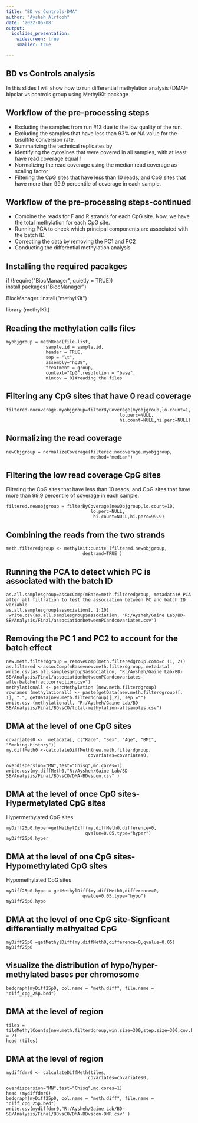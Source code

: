 ```yaml
---
title: "BD vs Controls-DMA"
author: "Aysheh Alrfooh"
date: '2022-06-08'
output:
  ioslides_presentation:
    widescreen: true
    smaller: true

---
```



## BD vs Controls analysis 
In this slides I will show how to run differential methylation analysis (DMA)-bipolar vs controls group using MethylKit package 

## Workflow of the pre-processing steps

- Excluding the samples from run #13 due to the low quality of the run. 
- Excluding the samples that have less than 93% or NA value for the bisulfite conversion rate.  
- Summarizing the technical replicates by 
- Identifying the cytosines that were covered in all samples, with at least have read coverage equal 1 
- Normalizing the read coverage using the median read coverage as scaling factor
- Filtering the CpG sites that have less than 10 reads, and CpG sites that have more than 99.9 percentile of coverage in each sample.

## Workflow of the pre-processing steps-continued

- Combine the reads for F and R strands for each CpG site. Now, we have the total methylation for each CpG site.
- Running PCA to check which principal components are associated with the batch ID.  
-	Correcting the data by removing the PC1 and PC2
- Conducting the differential methylation analysis 

## Installing the required pacakges

if (!require("BiocManager", quietly = TRUE))
    install.packages("BiocManager")

BiocManager::install("methylKit")

 library (methylKit)
 
## Reading the methylation calls files 
               
```{r echo= TRUE, results= "hide",message = FALSE  }
myobjgroup = methRead(file.list,
               sample.id = sample.id,
               header = TRUE, 
               sep = "\t", 
               assembly="hg38",
               treatment = group,
               context="CpG",resolution = "base", 
               mincov = 0)#reading the files 
```
## Filtering any CpG sites that have 0 read coverage 
``` {r echo= TRUE, results = "hide", message = FALSE}
filtered.nocoverage.myobjgroup=filterByCoverage(myobjgroup,lo.count=1,
                                           lo.perc=NULL,
                                           hi.count=NULL,hi.perc=NULL)
```
## Normalizing the read coverage 


``` {r echo= TRUE, results= "hide" , message = FALSE}
newObjgroup = normalizeCoverage(filtered.nocoverage.myobjgroup,
                                method="median")
```

## Filtering the low read coverage CpG sites 

Filtering the CpG sites that have less than 10 reads, and CpG sites that have more than 99.9 percentile of coverage in each sample.


``` {r echo= TRUE, results= "hide" ,message = FALSE }
filtered.newobjgroup = filterByCoverage(newObjgroup,lo.count=10,
                                lo.perc=NULL,
                                 hi.count=NULL,hi.perc=99.9)
```
## Combining the reads from the two strands

``` {r echo= TRUE, results="hide" , message = FALSE}
meth.filteredgroup <- methylKit::unite (filtered.newobjgroup,
                             destrand=TRUE )
```
## Running the PCA to detect which PC is associated with the batch ID

``` {r echo= TRUE, message = FALSE}
as.all.samplesgroup=assocComp(mBase=meth.filteredgroup, metadata)# PCA after all filtration to test the association between PC and batch ID variable 
as.all.samplesgroup$association[, 1:10]
 write.csv(as.all.samplesgroup$association, "R:/Aysheh/Gaine Lab/BD-SB/Analysis/Final/associationbetweenPCandcovariates.csv")
```
## Removing the PC 1 and PC2 to account for the batch effect 

``` {r echo= TRUE, message = FALSE}
new.meth.filterdgroup = removeComp(meth.filteredgroup,comp=c (1, 2))
as.filtered <-assocComp(mBase=new.meth.filterdgroup, metadata)
write.csv(as.all.samplesgroup$association, "R:/Aysheh/Gaine Lab/BD-SB/Analysis/Final/associationbetweenPCandcovariates-afterbatcheffectcorrection.csv")
methylationall <- percMethylation (new.meth.filterdgroup)
rownames (methylationall) <- paste(getData(new.meth.filterdgroup)[, 1], ".", getData(new.meth.filterdgroup)[,2], sep ="")
write.csv (methylationall, "R:/Aysheh/Gaine Lab/BD-SB/Analysis/Final/BDvsCO/total-methylation-allsamples.csv")
```

## DMA at the level of one CpG sites

``` {r echo= TRUE, message = FALSE}
covariates0 <-  metadata[, c("Race", "Sex", "Age", "BMI",  "Smoking.History")]
my.diffMeth0 <-calculateDiffMeth(new.meth.filterdgroup,
                               covariates=covariates0,
                               overdispersion="MN",test="Chisq",mc.cores=1)
write.csv(my.diffMeth0,"R:/Aysheh/Gaine Lab/BD-SB/Analysis/Final/BDvsCO/DMA-BDvscon.csv" )
```

## DMA at the level of once CpG sites-Hypermetylated CpG sites

Hypermethylated CpG sites

``` {r echo= TRUE, message = FALSE }
myDiff25p0.hyper=getMethylDiff(my.diffMeth0,difference=0,
                              qvalue=0.05,type="hyper")
myDiff25p0.hyper
```

## DMA at the level of one CpG sites-Hypomethylated CpG sites

Hypomethylated CpG sites

``` {r echo= TRUE, message = FALSE }
myDiff25p0.hypo = getMethylDiff(my.diffMeth0,difference=0,
                             qvalue=0.05,type="hypo")
myDiff25p0.hypo
```

## DMA at the level of one CpG site-Signficant differentially methyalted CpG 
``` {r echo= TRUE, message = FALSE }
myDiff25p0 =getMethylDiff(my.diffMeth0,difference=0,qvalue=0.05)
myDiff25p0
```
## visualize the distribution of hypo/hyper-methylated bases per chromosome

``` {r echo= TRUE, message = FALSE}
bedgraph(myDiff25p0, col.name = "meth.diff", file.name = "diff_cpg_25p.bed")
```
## DMA at the level of region

``` {r echo= TRUE, message = FALSE }
tiles = tileMethylCounts(new.meth.filterdgroup,win.size=300,step.size=300,cov.bases = 2)
head (tiles)
```

## DMA at the level of region

``` {r echo= TRUE, message = FALSE }
mydiffdmr0 <- calculateDiffMeth(tiles,
                               covariates=covariates0,
                               overdispersion="MN",test="Chisq",mc.cores=1)
head (mydiffdmr0)
bedgraph(myDiff25p0, col.name = "meth.diff", file.name = "diff_cpg_25p.bed")
write.csv(mydiffdmr0,"R:/Aysheh/Gaine Lab/BD-SB/Analysis/Final/BDvsCO/DMA-BDvscon-DMR.csv" )
```
